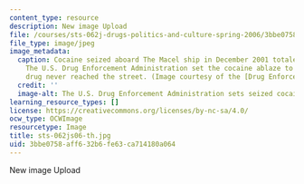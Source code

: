 ```yaml
---
content_type: resource
description: New image Upload
file: /courses/sts-062j-drugs-politics-and-culture-spring-2006/3bbe0758aff632b6fe63ca714180a064_sts-062js06-th.jpg
file_type: image/jpeg
image_metadata:
  caption: Cocaine seized aboard The Macel ship in December 2001 totaled 9,291 kilograms.
    The U.S. Drug Enforcement Administration set the cocaine ablaze to ensure the
    drug never reached the street. (Image courtesy of the [Drug Enforcement Administration](http://www.dea.gov/).)
  credit: ''
  image-alt: The U.S. Drug Enforcement Administration sets seized cocaine ablaze.
learning_resource_types: []
license: https://creativecommons.org/licenses/by-nc-sa/4.0/
ocw_type: OCWImage
resourcetype: Image
title: sts-062js06-th.jpg
uid: 3bbe0758-aff6-32b6-fe63-ca714180a064
---
```

New image Upload